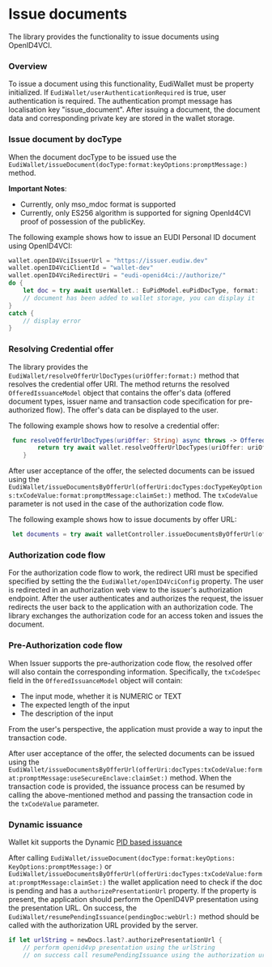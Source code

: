 #  Issue documents

The library provides the functionality to issue documents using OpenID4VCI. 

### Overview

To issue a document
using this functionality, EudiWallet must be property initialized. 
If ``EudiWallet/userAuthenticationRequired`` is true, user authentication is required. The authentication prompt message has localisation key "issue_document".
After issuing a document, the document data and corresponding private key are stored in the wallet storage.

### Issue document by docType
When the document docType to be issued use the ``EudiWallet/issueDocument(docType:format:keyOptions:promptMessage:)`` method.

__Important Notes__:

- Currently, only mso_mdoc format is supported
- Currently, only ES256 algorithm is supported for signing OpenId4CVI proof of possession of the
	publicKey.

The following example shows how to issue an EUDI Personal ID document using OpenID4VCI:

```swift
wallet.openID4VciIssuerUrl = "https://issuer.eudiw.dev" 
wallet.openID4VciClientId = "wallet-dev"
wallet.openID4VciRedirectUri = "eudi-openid4ci://authorize/" 
do {
	let doc = try await userWallet.: EuPidModel.euPidDocType, format: .cbor)
	// document has been added to wallet storage, you can display it
}
catch {
	// display error
}
```
### Resolving Credential offer

The library provides the ``EudiWallet/resolveOfferUrlDocTypes(uriOffer:format:)``   method that resolves the credential offer URI.
The method returns the resolved ``OfferedIssuanceModel`` object that contains the offer's data (offered document types, issuer name and transaction code specification for pre-authorized flow). The offer's data can be displayed to the
user.

The following example shows how to resolve a credential offer:

```swift
 func resolveOfferUrlDocTypes(uriOffer: String) async throws -> OfferedIssuanceModel {
		return try await wallet.resolveOfferUrlDocTypes(uriOffer: uriOffer)
	}
```

After user acceptance of the offer, the selected documents can be issued using the ``EudiWallet/issueDocumentsByOfferUrl(offerUri:docTypes:docTypeKeyOptions:txCodeValue:format:promptMessage:claimSet:)`` method.
The `txCodeValue` parameter is not used in the case of the authorization code flow.

The following example shows how to issue documents by offer URL:
```swift
 let documents = try await walletController.issueDocumentsByOfferUrl(offerUri: uri,  docTypes: docOffers, format: .cbor, txCodeValue: txCodeValue )
```

### Authorization code flow

For the authorization code flow to work, the redirect URI must be specified specified by setting the the ``EudiWallet/openID4VciConfig`` property.
The user is redirected in an authorization web view to the issuer's authorization endpoint. After the user authenticates and authorizes the request, the issuer redirects the user back to the application with an authorization code. The library exchanges the authorization code for an access token and issues the document.

### Pre-Authorization code flow

When Issuer supports the pre-authorization code flow, the resolved offer will also contain the corresponding
information. Specifically, the `txCodeSpec` field in the ``OfferedIssuanceModel`` object will contain:

- The input mode, whether it is NUMERIC or TEXT
- The expected length of the input
- The description of the input

From the user's perspective, the application must provide a way to input the transaction code.

After user acceptance of the offer, the selected documents can be issued using the ``EudiWallet/issueDocumentsByOfferUrl(offerUri:docTypes:txCodeValue:format:promptMessage:useSecureEnclave:claimSet:)`` method.
When the transaction code is provided, the issuance process can be resumed by calling the above-mentioned method and passing the transaction code in the `txCodeValue` parameter.

### Dynamic issuance
Wallet kit supports the Dynamic [PID based issuance](https://github.com/eu-digital-identity-wallet/eudi-wallet-product-roadmap/issues/82)

After calling ``EudiWallet/issueDocument(docType:format:keyOptions: KeyOptions:promptMessage:)`` or ``EudiWallet/issueDocumentsByOfferUrl(offerUri:docTypes:txCodeValue:format:promptMessage:claimSet:)`` the wallet application need to check if the doc is pending and has a `authorizePresentationUrl` property. If the property is present, the application should perform the OpenID4VP presentation using the presentation URL. On success, the ``EudiWallet/resumePendingIssuance(pendingDoc:webUrl:)`` method should be called with the authorization URL provided by the server.
```swift
if let urlString = newDocs.last?.authorizePresentationUrl { 
	// perform openid4vp presentation using the urlString 
	// on success call resumePendingIssuance using the authorization url  
```
